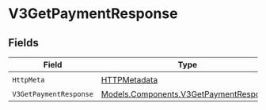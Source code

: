 # V3GetPaymentResponse


## Fields

| Field                                                                                     | Type                                                                                      | Required                                                                                  | Description                                                                               |
| ----------------------------------------------------------------------------------------- | ----------------------------------------------------------------------------------------- | ----------------------------------------------------------------------------------------- | ----------------------------------------------------------------------------------------- |
| `HttpMeta`                                                                                | [HTTPMetadata](../../Models/Components/HTTPMetadata.md)                                   | :heavy_check_mark:                                                                        | N/A                                                                                       |
| `V3GetPaymentResponse`                                                                    | [Models.Components.V3GetPaymentResponse](../../Models/Components/V3GetPaymentResponse.md) | :heavy_minus_sign:                                                                        | OK                                                                                        |
